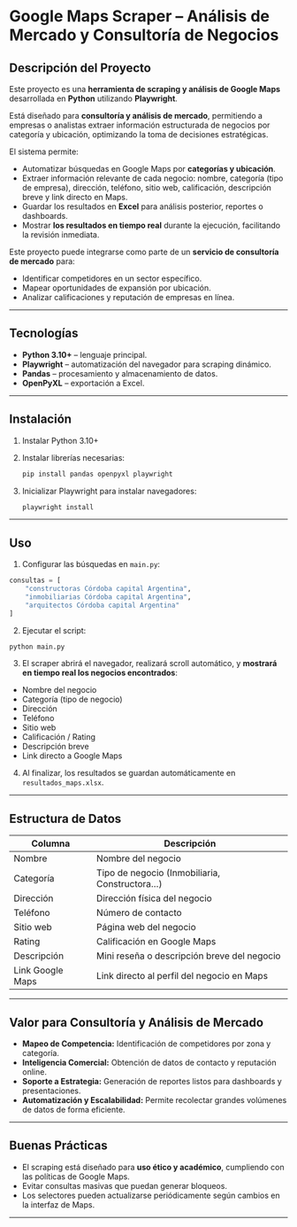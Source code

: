 
# Google Maps Scraper – Análisis de Mercado y Consultoría de Negocios

## Descripción del Proyecto

Este proyecto es una **herramienta de scraping y análisis de Google Maps** desarrollada en **Python** utilizando **Playwright**.

Está diseñado para **consultoría y análisis de mercado**, permitiendo a empresas o analistas extraer información estructurada de negocios por categoría y ubicación, optimizando la toma de decisiones estratégicas.

El sistema permite:

* Automatizar búsquedas en Google Maps por **categorías y ubicación**.
* Extraer información relevante de cada negocio: nombre, categoría (tipo de empresa), dirección, teléfono, sitio web, calificación, descripción breve y link directo en Maps.
* Guardar los resultados en **Excel** para análisis posterior, reportes o dashboards.
* Mostrar **los resultados en tiempo real** durante la ejecución, facilitando la revisión inmediata.

Este proyecto puede integrarse como parte de un **servicio de consultoría de mercado** para:

* Identificar competidores en un sector específico.
* Mapear oportunidades de expansión por ubicación.
* Analizar calificaciones y reputación de empresas en línea.

---

## Tecnologías

* **Python 3.10+** – lenguaje principal.
* **Playwright** – automatización del navegador para scraping dinámico.
* **Pandas** – procesamiento y almacenamiento de datos.
* **OpenPyXL** – exportación a Excel.

---

## Instalación

1. Instalar Python 3.10+
2. Instalar librerías necesarias:

   ```bash
   pip install pandas openpyxl playwright
   ```
3. Inicializar Playwright para instalar navegadores:

   ```bash
   playwright install
   ```

---

## Uso

1. Configurar las búsquedas en `main.py`:

```python
consultas = [
    "constructoras Córdoba capital Argentina",
    "inmobiliarias Córdoba capital Argentina",
    "arquitectos Córdoba capital Argentina"
]
```

2. Ejecutar el script:

```bash
python main.py
```

3. El scraper abrirá el navegador, realizará scroll automático, y **mostrará en tiempo real los negocios encontrados**:

* Nombre del negocio
* Categoría (tipo de negocio)
* Dirección
* Teléfono
* Sitio web
* Calificación / Rating
* Descripción breve
* Link directo a Google Maps

4. Al finalizar, los resultados se guardan automáticamente en `resultados_maps.xlsx`.

---

## Estructura de Datos

| Columna          | Descripción                                   |
| ---------------- | --------------------------------------------- |
| Nombre           | Nombre del negocio                            |
| Categoría        | Tipo de negocio (Inmobiliaria, Constructora…) |
| Dirección        | Dirección física del negocio                  |
| Teléfono         | Número de contacto                            |
| Sitio web        | Página web del negocio                        |
| Rating           | Calificación en Google Maps                   |
| Descripción      | Mini reseña o descripción breve del negocio   |
| Link Google Maps | Link directo al perfil del negocio en Maps    |

---

## Valor para Consultoría y Análisis de Mercado

* **Mapeo de Competencia:** Identificación de competidores por zona y categoría.
* **Inteligencia Comercial:** Obtención de datos de contacto y reputación online.
* **Soporte a Estrategia:** Generación de reportes listos para dashboards y presentaciones.
* **Automatización y Escalabilidad:** Permite recolectar grandes volúmenes de datos de forma eficiente.

---

## Buenas Prácticas

* El scraping está diseñado para **uso ético y académico**, cumpliendo con las políticas de Google Maps.
* Evitar consultas masivas que puedan generar bloqueos.
* Los selectores pueden actualizarse periódicamente según cambios en la interfaz de Maps.

---

